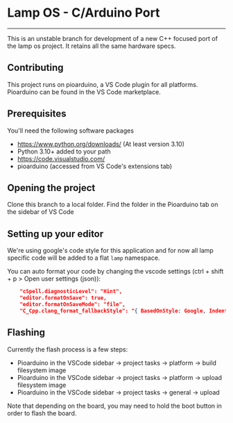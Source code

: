 # Lamp OS - C/Arduino Port

---
This is an unstable branch for development of a new C++ focused port of the lamp os project. It retains all the same hardware specs.

## Contributing

This project runs on pioarduino, a VS Code plugin for all platforms. Pioarduino can be found in the VS Code marketplace.

## Prerequisites

You'll need the following software packages

* <https://www.python.org/downloads/> (At least version 3.10)
* Python 3.10+ added to your path
* <https://code.visualstudio.com/>
* pioarduino (accessed from VS Code's extensions tab)

## Opening the project

 Clone this branch to a local folder. Find the folder in the Pioarduino tab on the sidebar of VS Code

## Setting up your editor

We're using google's code style for this application and for now all lamp specific code will be added to a flat `lamp` namespace.

You can auto format your code by changing the vscode settings (ctrl + shift + p > Open user settings (json)):

```json
    "cSpell.diagnosticLevel": "Hint",
    "editor.formatOnSave": true,
    "editor.formatOnSaveMode": "file",
    "C_Cpp.clang_format_fallbackStyle": "{ BasedOnStyle: Google, IndentWidth: 2, ColumnLimit: 0}"
```

## Flashing

 Currently the flash process is a few steps:

* Pioarduino in the VSCode sidebar -> project tasks -> platform -> build filesystem image
* Pioarduino in the VSCode sidebar -> project tasks -> platform -> upload filesystem image
* Pioarduino in the VSCode sidebar -> project tasks -> general -> upload

 Note that depending on the board, you may need to hold the boot button in order to flash the board.
